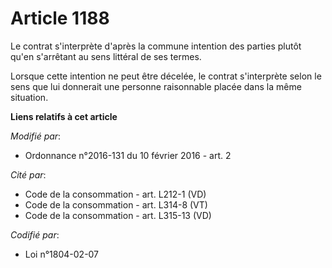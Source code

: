 # Article 1188

Le contrat s'interprète d'après la commune intention des parties plutôt qu'en s'arrêtant au sens littéral de ses termes. 

Lorsque cette intention ne peut être décelée, le contrat s'interprète selon le sens que lui donnerait une personne
raisonnable placée dans la même situation.

**Liens relatifs à cet article**

_Modifié par_:

  - Ordonnance n°2016-131 du 10 février 2016 - art. 2

_Cité par_:

  - Code de la consommation - art. L212-1 (VD)
  - Code de la consommation - art. L314-8 (VT)
  - Code de la consommation - art. L315-13 (VD)

_Codifié par_:

  - Loi n°1804-02-07
